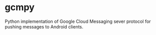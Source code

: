 # gcmpy
Python implementation of Google Cloud Messaging sever protocol for pushing messages to Android clients.
